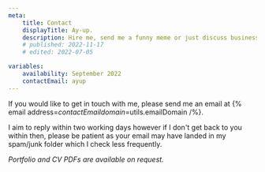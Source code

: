 ```yaml
---
meta:
    title: Contact
    displayTitle: Ay-up.
    description: Hire me, send me a funny meme or just discuss business.
    # published: 2022-11-17
    # edited: 2022-07-05

variables:
    availability: September 2022
    contactEmail: ayup
---
```


If you would like to get in touch with me, please send me an email at {% email address=$contactEmail domain=$utils.emailDomain /%}.

I aim to reply within two working days however if I don't get back to you within then,
please be patient as your email may have landed in my spam/junk folder which I check less frequently.

_Portfolio and CV PDFs are available on request._